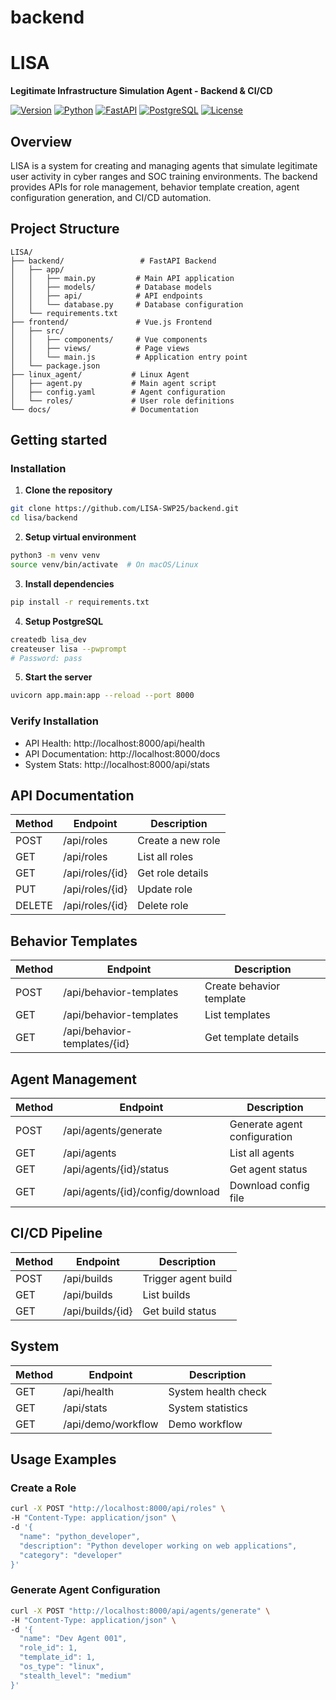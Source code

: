 # backend
# LISA

**Legitimate Infrastructure Simulation Agent - Backend & CI/CD**

[![Version](https://img.shields.io/badge/version-0.1.0-blue)](https://github.com/your-org/lisa)
[![Python](https://img.shields.io/badge/python-3.11+-green)](https://www.python.org/)
[![FastAPI](https://img.shields.io/badge/FastAPI-0.104+-orange)](https://fastapi.tiangolo.com/)
[![PostgreSQL](https://img.shields.io/badge/PostgreSQL-15+-blue)](https://www.postgresql.org/)
[![License](https://img.shields.io/badge/license-Proprietary-red)](LICENSE)

##  Overview

LISA is a system for creating and managing agents that simulate legitimate user activity in cyber ranges and SOC training environments. The backend provides APIs for role management, behavior template creation, agent configuration generation, and CI/CD automation.

## Project Structure
```
LISA/
├── backend/                 # FastAPI Backend
│   ├── app/
│   │   ├── main.py         # Main API application
│   │   ├── models/         # Database models
│   │   ├── api/            # API endpoints
│   │   └── database.py     # Database configuration
│   └── requirements.txt
├── frontend/               # Vue.js Frontend
│   ├── src/
│   │   ├── components/     # Vue components
│   │   ├── views/          # Page views
│   │   └── main.js         # Application entry point
│   └── package.json
├── linux_agent/           # Linux Agent
│   ├── agent.py           # Main agent script
│   ├── config.yaml        # Agent configuration
│   └── roles/             # User role definitions
└── docs/                  # Documentation
```


## Getting started

### Installation

1. **Clone the repository**
```bash
git clone https://github.com/LISA-SWP25/backend.git
cd lisa/backend 
```
2. **Setup virtual environment**
```bash 
python3 -m venv venv
source venv/bin/activate  # On macOS/Linux
```
3. **Install dependencies**
```bash
pip install -r requirements.txt
```

4. **Setup PostgreSQL**
```bash 
createdb lisa_dev
createuser lisa --pwprompt
# Password: pass
```

5. **Start the server**
```bash 
uvicorn app.main:app --reload --port 8000
```

### Verify Installation
- API Health: http://localhost:8000/api/health
- API Documentation: http://localhost:8000/docs
- System Stats: http://localhost:8000/api/stats


## API Documentation

| Method |    Endpoint    |    Description    |
| ------ |     ------     |       ------      |
| POST   | /api/roles     | Create a new role |
| GET    | /api/roles     | List all roles    | 
| GET    | /api/roles/{id}| Get role details  | 
| PUT    | /api/roles/{id}| Update role       | 
| DELETE | /api/roles/{id}| Delete role       | 

## Behavior Templates

| Method |    Endpoint    |    Description    |
| ------ |     ------     |       ------      |
| POST   | /api/behavior-templates     | Create behavior template |
| GET    | /api/behavior-templates     | List templates   | 
| GET    | /api/behavior-templates/{id}| Get template details  | 

## Agent Management
| Method |    Endpoint    |    Description    |
| ------ |     ------     |       ------      |
| POST   | /api/agents/generate     | Generate agent configuration |
| GET    | /api/agents     | List all agents    | 
| GET    | /api/agents/{id}/status| Get agent status  | 
| GET    | /api/agents/{id}/config/download| Download config file       | 

## CI/CD Pipeline

| Method |    Endpoint    |    Description    |
| ------ |     ------     |       ------      |
| POST   | /api/builds    | Trigger agent build |
| GET    | /api/builds     | List builds    | 
| GET    | /api/builds/{id}| Get build status | 

## System

| Method |    Endpoint    |    Description    |
| ------ |     ------     |       ------      |
| GET    | /api/health     | System health check |
| GET    | /api/stats     | System statistics    | 
| GET    | /api/demo/workflow| Demo workflow  | 


## Usage Examples

### Create a Role
```bash
curl -X POST "http://localhost:8000/api/roles" \
-H "Content-Type: application/json" \
-d '{
  "name": "python_developer",
  "description": "Python developer working on web applications",
  "category": "developer"
}'
```

### Generate Agent Configuration
```bash
curl -X POST "http://localhost:8000/api/agents/generate" \
-H "Content-Type: application/json" \
-d '{
  "name": "Dev Agent 001",
  "role_id": 1,
  "template_id": 1,
  "os_type": "linux",
  "stealth_level": "medium"
}'
```
